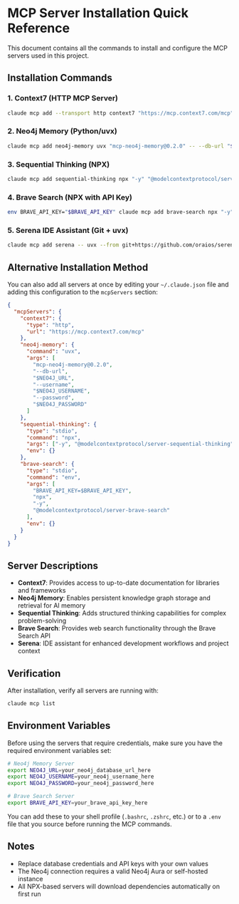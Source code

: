 # MCP Server Installation Quick Reference

This document contains all the commands to install and configure the MCP servers used in this project.

## Installation Commands

### 1. Context7 (HTTP MCP Server)

```bash
claude mcp add --transport http context7 "https://mcp.context7.com/mcp"
```

### 2. Neo4j Memory (Python/uvx)

```bash
claude mcp add neo4j-memory uvx "mcp-neo4j-memory@0.2.0" -- --db-url "$NEO4J_URL" --username "$NEO4J_USERNAME" --password "$NEO4J_PASSWORD"
```

### 3. Sequential Thinking (NPX)

```bash
claude mcp add sequential-thinking npx "-y" "@modelcontextprotocol/server-sequential-thinking"
```

### 4. Brave Search (NPX with API Key)

```bash
env BRAVE_API_KEY="$BRAVE_API_KEY" claude mcp add brave-search npx "-y" "@modelcontextprotocol/server-brave-search"
```

### 5. Serena IDE Assistant (Git + uvx)

```bash
claude mcp add serena -- uvx --from git+https://github.com/oraios/serena serena start-mcp-server --context ide-assistant --project $(pwd)
```

## Alternative Installation Method

You can also add all servers at once by editing your `~/.claude.json` file and adding this configuration to the `mcpServers` section:

```json
{
  "mcpServers": {
    "context7": {
      "type": "http",
      "url": "https://mcp.context7.com/mcp"
    },
    "neo4j-memory": {
      "command": "uvx",
      "args": [
        "mcp-neo4j-memory@0.2.0",
        "--db-url",
        "$NEO4J_URL",
        "--username",
        "$NEO4J_USERNAME",
        "--password",
        "$NEO4J_PASSWORD"
      ]
    },
    "sequential-thinking": {
      "type": "stdio",
      "command": "npx",
      "args": ["-y", "@modelcontextprotocol/server-sequential-thinking"],
      "env": {}
    },
    "brave-search": {
      "type": "stdio",
      "command": "env",
      "args": [
        "BRAVE_API_KEY=$BRAVE_API_KEY",
        "npx",
        "-y",
        "@modelcontextprotocol/server-brave-search"
      ],
      "env": {}
    }
  }
}
```

## Server Descriptions

- **Context7**: Provides access to up-to-date documentation for libraries and frameworks
- **Neo4j Memory**: Enables persistent knowledge graph storage and retrieval for AI memory
- **Sequential Thinking**: Adds structured thinking capabilities for complex problem-solving
- **Brave Search**: Provides web search functionality through the Brave Search API
- **Serena**: IDE assistant for enhanced development workflows and project context

## Verification

After installation, verify all servers are running with:

```bash
claude mcp list
```

## Environment Variables

Before using the servers that require credentials, make sure you have the required environment variables set:

```bash
# Neo4j Memory Server
export NEO4J_URL=your_neo4j_database_url_here
export NEO4J_USERNAME=your_neo4j_username_here
export NEO4J_PASSWORD=your_neo4j_password_here

# Brave Search Server
export BRAVE_API_KEY=your_brave_api_key_here
```

You can add these to your shell profile (`.bashrc`, `.zshrc`, etc.) or to a `.env` file that you source before running the MCP commands.

## Notes

- Replace database credentials and API keys with your own values
- The Neo4j connection requires a valid Neo4j Aura or self-hosted instance
- All NPX-based servers will download dependencies automatically on first run
